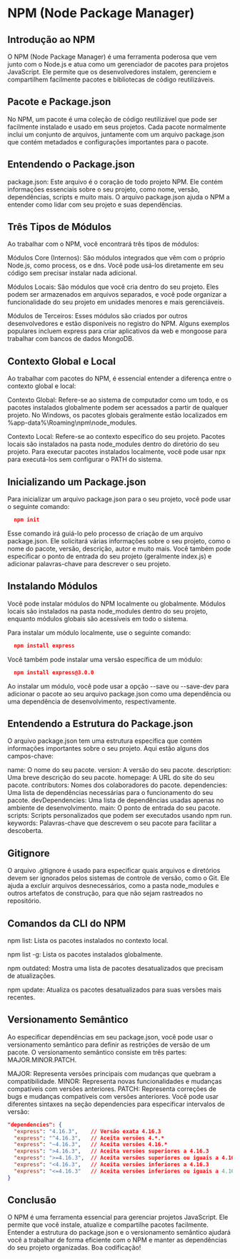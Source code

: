 # NPM (Node Package Manager) 

## Introdução ao NPM
O NPM (Node Package Manager) é uma ferramenta poderosa que vem junto com o Node.js e atua como um gerenciador de pacotes para projetos JavaScript. Ele permite que os desenvolvedores instalem, gerenciem e compartilhem facilmente pacotes e bibliotecas de código reutilizáveis.

## Pacote e Package.json
No NPM, um pacote é uma coleção de código reutilizável que pode ser facilmente instalado e usado em seus projetos. Cada pacote normalmente inclui um conjunto de arquivos, juntamente com um arquivo package.json que contém metadados e configurações importantes para o pacote.

## Entendendo o Package.json
package.json: Este arquivo é o coração de todo projeto NPM. Ele contém informações essenciais sobre o seu projeto, como nome, versão, dependências, scripts e muito mais. O arquivo package.json ajuda o NPM a entender como lidar com seu projeto e suas dependências.

## Três Tipos de Módulos
Ao trabalhar com o NPM, você encontrará três tipos de módulos:

Módulos Core (Internos): São módulos integrados que vêm com o próprio Node.js, como process, os e dns. Você pode usá-los diretamente em seu código sem precisar instalar nada adicional.

Módulos Locais: São módulos que você cria dentro do seu projeto. Eles podem ser armazenados em arquivos separados, e você pode organizar a funcionalidade do seu projeto em unidades menores e mais gerenciáveis.

Módulos de Terceiros: Esses módulos são criados por outros desenvolvedores e estão disponíveis no registro do NPM. Alguns exemplos populares incluem express para criar aplicativos da web e mongoose para trabalhar com bancos de dados MongoDB.

## Contexto Global e Local
Ao trabalhar com pacotes do NPM, é essencial entender a diferença entre o contexto global e local:

Contexto Global: Refere-se ao sistema de computador como um todo, e os pacotes instalados globalmente podem ser acessados a partir de qualquer projeto. No Windows, os pacotes globais geralmente estão localizados em %app-data%\Roaming\npm\node_modules.

Contexto Local: Refere-se ao contexto específico do seu projeto. Pacotes locais são instalados na pasta node_modules dentro do diretório do seu projeto. Para executar pacotes instalados localmente, você pode usar npx para executá-los sem configurar o PATH do sistema.

## Inicializando um Package.json
Para inicializar um arquivo package.json para o seu projeto, você pode usar o seguinte comando:
````json
  npm init
````
Esse comando irá guiá-lo pelo processo de criação de um arquivo package.json. Ele solicitará várias informações sobre o seu projeto, como o nome do pacote, versão, descrição, autor e muito mais. Você também pode especificar o ponto de entrada do seu projeto (geralmente index.js) e adicionar palavras-chave para descrever o seu projeto.

## Instalando Módulos
Você pode instalar módulos do NPM localmente ou globalmente. Módulos locais são instalados na pasta node_modules dentro do seu projeto, enquanto módulos globais são acessíveis em todo o sistema.

Para instalar um módulo localmente, use o seguinte comando:
````json
  npm install express
````
Você também pode instalar uma versão específica de um módulo:
````json
  npm install express@3.0.0
````
Ao instalar um módulo, você pode usar a opção --save ou --save-dev para adicionar o pacote ao seu arquivo package.json como uma dependência ou uma dependência de desenvolvimento, respectivamente.

## Entendendo a Estrutura do Package.json
O arquivo package.json tem uma estrutura específica que contém informações importantes sobre o seu projeto. Aqui estão alguns dos campos-chave:

name: O nome do seu pacote.
version: A versão do seu pacote.
description: Uma breve descrição do seu pacote.
homepage: A URL do site do seu pacote.
contributors: Nomes dos colaboradores do pacote.
dependencies: Uma lista de dependências necessárias para o funcionamento do seu pacote.
devDependencies: Uma lista de dependências usadas apenas no ambiente de desenvolvimento.
main: O ponto de entrada do seu pacote.
scripts: Scripts personalizados que podem ser executados usando npm run.
keywords: Palavras-chave que descrevem o seu pacote para facilitar a descoberta.

## Gitignore
O arquivo .gitignore é usado para especificar quais arquivos e diretórios devem ser ignorados pelos sistemas de controle de versão, como o Git. Ele ajuda a excluir arquivos desnecessários, como a pasta node_modules e outros artefatos de construção, para que não sejam rastreados no repositório.

## Comandos da CLI do NPM
npm list: Lista os pacotes instalados no contexto local.

npm list -g: Lista os pacotes instalados globalmente.

npm outdated: Mostra uma lista de pacotes desatualizados que precisam de atualizações.

npm update: Atualiza os pacotes desatualizados para suas versões mais recentes.

## Versionamento Semântico
Ao especificar dependências em seu package.json, você pode usar o versionamento semântico para definir as restrições de versão de um pacote. O versionamento semântico consiste em três partes: MAJOR.MINOR.PATCH.

MAJOR: Representa versões principais com mudanças que quebram a compatibilidade.
MINOR: Representa novas funcionalidades e mudanças compatíveis com versões anteriores.
PATCH: Representa correções de bugs e mudanças compatíveis com versões anteriores.
Você pode usar diferentes sintaxes na seção dependencies para especificar intervalos de versão:

````json
"dependencies": {
  "express": "4.16.3",    // Versão exata 4.16.3
  "express": "^4.16.3",   // Aceita versões 4.*.*
  "express": "~4.16.3",   // Aceita versões 4.16.*
  "express": ">4.16.3",   // Aceita versões superiores a 4.16.3
  "express": ">=4.16.3",  // Aceita versões superiores ou iguais a 4.16.3
  "express": "<4.16.3",   // Aceita versões inferiores a 4.16.3
  "express": "<=4.16.3"   // Aceita versões inferiores ou iguais a 4.16.3
}
````
## Conclusão
O NPM é uma ferramenta essencial para gerenciar projetos JavaScript. Ele permite que você instale, atualize e compartilhe pacotes facilmente. Entender a estrutura do package.json e o versionamento semântico ajudará você a trabalhar de forma eficiente com o NPM e manter as dependências do seu projeto organizadas. Boa codificação!


